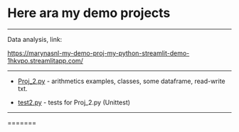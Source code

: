 # Here ara  my demo projects

<hr>
Data analysis, link:

https://marynasnl-my-demo-proj-my-python-streamlit-demo-1hkvpo.streamlitapp.com/

<hr>


- [Proj_2.py](https://github.com/MarynaSnl/my_demo_proj/tree/main/my_demo_proj2/Proj_2.py) - arithmetics examples, classes, some dataframe, read-write txt.

- [test2.py](https://github.com/MarynaSnl/my_demo_proj/tree/main/my_demo_proj2/test2.py) - tests for  Proj_2.py (Unittest)


<hr>
=======
